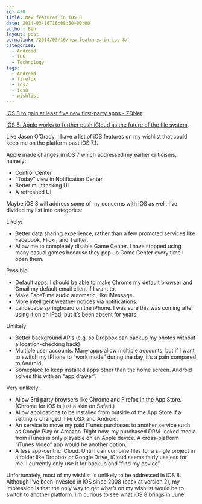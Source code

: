 ```yaml
---
id: 470
title: New features in iOS 8
date: 2014-03-16T16:08:50+00:00
author: Ben
layout: post
permalink: /2014/03/16/new-features-in-ios-8/
categories:
  - Android
  - iOS
  - Technology
tags:
  - Android
  - firefox
  - ios7
  - ios8
  - wishlist
---
```

[iOS 8 to gain at least five new first-party apps - ZDNet](http://www.zdnet.com/ios-8-to-gain-at-least-five-new-first-party-apps-7000027342/).

[iOS 8: Apple works to further push iCloud as the future of the file system](http://9to5mac.com/2014/03/13/ios-8-apple-works-to-further-push-icloud-as-the-future-of-the-ios-file-system/).

Like Jason O&#8217;Grady, I have a list of iOS features on my wishlist that could keep me on the platform past iOS 7.1.

Apple made changes in iOS 7 which addressed my earlier criticisms, namely:

  * Control Center
  * &#8220;Today&#8221; view in Notification Center
  * Better multitasking UI
  * A refreshed UI

Maybe iOS 8 will address some of my concerns with iOS as well. I&#8217;ve divided my list into categories:

Likely:

  * Better data sharing experience, rather than a few promoted services like Facebook, Flickr, and Twitter.
  * Allow me to completely disable Game Center. I have stopped using many casual games because they pop up Game Center every time I open them.

Possible:

  * Default apps. I should be able to make Chrome my default browser and Gmail my default email client if I want to.
  * Make FaceTime audio automatic, like iMessage.
  * More intelligent weather notices via notifications.
  * Landscape springboard on the iPhone. I was sure this was coming after using it on an iPad, but it&#8217;s been absent for years.

Unlikely:

  * Better background APIs (e.g. so Dropbox can backup my photos without a location-checking hack)
  * Multiple user accounts. Many apps allow multiple accounts, but if I want to switch my iPhone to &#8220;work mode&#8221; during the day, it&#8217;s a pain compared to Android.
  * Someplace to keep installed apps other than the home screen. Android solves this with an &#8220;app drawer&#8221;.

Very unlikely:

  * Allow 3rd party browsers like Chrome and Firefox in the App Store. (Chrome for iOS is just a skin on Safari.)
  * Allow applications to be installed from outside of the App Store if a setting is changed, like OSX and Android.
  * An service to move my paid iTunes purchases to another service such as Google Play or Amazon. Right now, my purchased DRM-locked media from iTunes is only playable on an Apple device. A cross-platform &#8220;iTunes Video&#8221; app would be another option.
  * A less app-centric iCloud. Until I can combine files for a single project in a folder like Dropbox or Google Drive, iCloud seems fairly useless for me. I currently only use it for backup and &#8220;find my device&#8221;.

Unfortunately, most of my wishlist is unlikely to be addressed in iOS 8. Although I&#8217;ve been invested in iOS since 2008 (back at version 2), my impression is that the only way to get what&#8217;s on my wishlist would be to switch to another platform. I&#8217;m curious to see what iOS 8 brings in June.